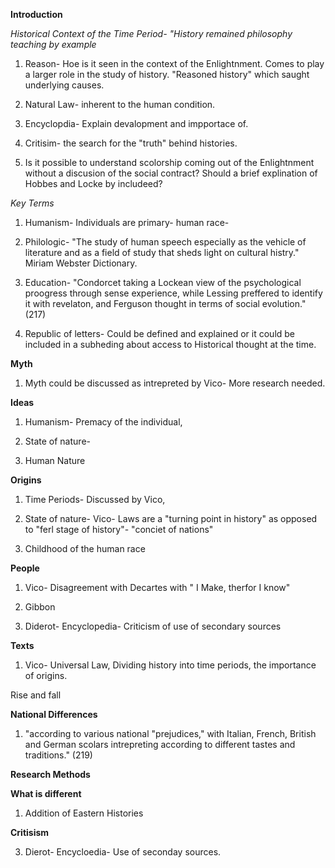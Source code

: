 **Introduction**

*Historical Context of the Time Period- "History remained philosophy teaching by example*

1. Reason- Hoe is it seen in the context of the Enlightnment. Comes to play a larger role in the study of history. "Reasoned history" which saught underlying causes. 

2. Natural Law- inherent to the human condition. 

3. Encyclopdia- Explain devalopment and impportace of. 

4. Critisim- the search for the "truth" behind histories. 

5. Is it possible to understand scolorship coming out of the Enlightnment without a discusion of the social contract? Should a brief explination of Hobbes and Locke by includeed? 

*Key Terms*

1. Humanism- Individuals are primary- human race- 

2. Philologic- "The study of human speech especially as the vehicle of literature and as a field of study that sheds light on cultural histry." Miriam Webster Dictionary. 

3. Education- "Condorcet taking a Lockean view of the psychological proogress through sense experience, while Lessing preffered to identify it with revelaton, and Ferguson thought in terms of social evolution." (217)

4. Republic of letters- Could be defined and explained or it could be included in a subheding about access to Historical thought at the time. 

**Myth**

1. Myth could be discussed as intrepreted by Vico- More research needed. 

**Ideas**

1. Humanism- Premacy of the individual, 

2. State of nature- 

3. Human Nature

**Origins**
 
 1. Time Periods- Discussed by Vico, 
 
 2. State of nature- Vico- Laws are a "turning point in history" as opposed to "ferl stage of history"- "conciet of nations" 
 
 3. Childhood of the human race
 
**People**
 
 1. Vico- Disagreement with Decartes with " I Make, therfor I know" 
 
 2. Gibbon
 
 3. Diderot- Encyclopedia- Criticism of use of secondary sources
 
**Texts**

1. Vico- Universal Law, Dividing history into time periods, the importance of origins. 

Rise and fall

**National Differences**

1. "according to various national "prejudices," with Italian, French, British and German scolars intrepreting according to different tastes and traditions." (219)

**Research Methods**


**What is different**

1. Addition of Eastern Histories


**Critisism**

3. Dierot- Encycloedia- Use of seconday sources.





